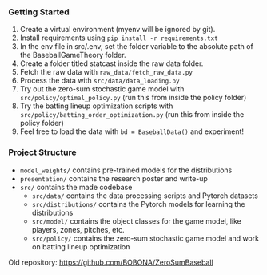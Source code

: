 ### Getting Started
1. Create a virtual environment (myenv will be ignored by git).
2. Install requirements using `pip install -r requirements.txt`
3. In the env file in src/.env, set the folder variable to the absolute path of the BaseballGameTheory folder.
4. Create a folder titled statcast inside the raw data folder.
5. Fetch the raw data with `raw_data/fetch_raw_data.py`
6. Process the data with `src/data/data_loading.py`
7. Try out the zero-sum stochastic game model with `src/policy/optimal_policy.py` (run this from inside the policy folder)
8. Try the batting lineup optimization scripts with `src/policy/batting_order_optimization.py` (run this from inside the policy folder)
9. Feel free to load the data with `bd = BaseballData()` and experiment!

### Project Structure
- `model_weights/` contains pre-trained models for the distributions
- `presentation/` contains the research poster and write-up
- `src/` contains the made codebase
  - `src/data/` contains the data processing scripts and Pytorch datasets
  - `src/distributions/` contains the Pytorch models for learning the distributions
  - `src/model/` contains the object classes for the game model, like players, zones, pitches, etc.
  - `src/policy/` contains the zero-sum stochastic game model and work on batting lineup optimization

Old repository: https://github.com/BOBONA/ZeroSumBaseball
